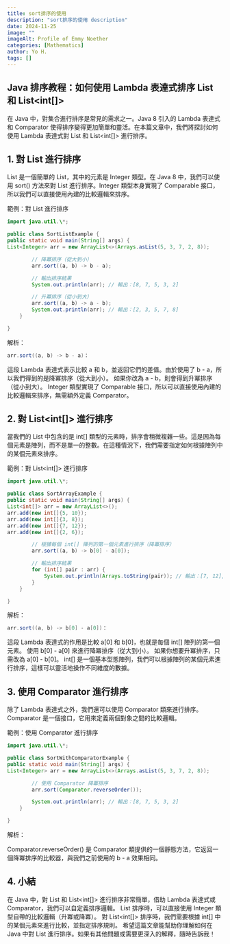 ```yaml
---
title: sort排序的使用
description: "sort排序的使用 description"
date: 2024-11-25
image: ""
imageAlt: Profile of Emmy Noether
categories: [Mathematics]
author: Yo H.
tags: []
---
```


## Java 排序教程：如何使用 Lambda 表達式排序 List<Integer> 和 List<int[]>

在 Java 中，對集合進行排序是常見的需求之一。Java 8 引入的 Lambda 表達式和 Comparator 使得排序變得更加簡單和靈活。在本篇文章中，我們將探討如何使用 Lambda 表達式對 List<Integer> 和 List<int[]> 進行排序。

## 1. 對 List<Integer> 進行排序

List<Integer> 是一個簡單的 List，其中的元素是 Integer 類型。在 Java 8 中，我們可以使用 sort() 方法來對 List<Integer> 進行排序。Integer 類型本身實現了 Comparable 接口，所以我們可以直接使用內建的比較邏輯來排序。

範例：對 List<Integer> 進行排序

```java
import java.util.\*;

public class SortListExample {
public static void main(String[] args) {
List<Integer> arr = new ArrayList<>(Arrays.asList(5, 3, 7, 2, 8));

        // 降冪排序（從大到小）
        arr.sort((a, b) -> b - a);

        // 輸出排序結果
        System.out.println(arr); // 輸出：[8, 7, 5, 3, 2]

        // 升冪排序（從小到大）
        arr.sort((a, b) -> a - b);
        System.out.println(arr); // 輸出：[2, 3, 5, 7, 8]
    }

}
```

解析：

```java
arr.sort((a, b) -> b - a)：
```

這段 Lambda 表達式表示比較 a 和 b，並返回它們的差值。由於使用了 b - a，所以我們得到的是降冪排序（從大到小）。
如果你改為 a - b，則會得到升冪排序（從小到大）。
Integer 類型實現了 Comparable 接口，所以可以直接使用內建的比較邏輯來排序，無需額外定義 Comparator。

## 2. 對 List<int[]> 進行排序

當我們的 List 中包含的是 int[] 類型的元素時，排序會稍微複雜一些。這是因為每個元素是陣列，而不是單一的整數。在這種情況下，我們需要指定如何根據陣列中的某個元素來排序。

範例：對 List<int[]> 進行排序

```java
import java.util.\*;

public class SortArrayExample {
public static void main(String[] args) {
List<int[]> arr = new ArrayList<>();
arr.add(new int[]{5, 10});
arr.add(new int[]{3, 8});
arr.add(new int[]{7, 12});
arr.add(new int[]{2, 6});

        // 根據每個 int[] 陣列的第一個元素進行排序（降冪排序）
        arr.sort((a, b) -> b[0] - a[0]);

        // 輸出排序結果
        for (int[] pair : arr) {
            System.out.println(Arrays.toString(pair)); // 輸出：[7, 12], [5, 10], [3, 8], [2, 6]
        }
    }

}
```

解析：

```java
arr.sort((a, b) -> b[0] - a[0])：
```

這段 Lambda 表達式的作用是比較 a[0] 和 b[0]，也就是每個 int[] 陣列的第一個元素。
使用 b[0] - a[0] 來進行降冪排序（從大到小）。
如果你想要升冪排序，只需改為 a[0] - b[0]。
int[] 是一個基本型態陣列，我們可以根據陣列的某個元素進行排序，這樣可以靈活地操作不同維度的數據。

## 3. 使用 Comparator 進行排序

除了 Lambda 表達式之外，我們還可以使用 Comparator 類來進行排序。Comparator 是一個接口，它用來定義兩個對象之間的比較邏輯。

範例：使用 Comparator 進行排序

```java
import java.util.\*;

public class SortWithComparatorExample {
public static void main(String[] args) {
List<Integer> arr = new ArrayList<>(Arrays.asList(5, 3, 7, 2, 8));

        // 使用 Comparator 降冪排序
        arr.sort(Comparator.reverseOrder());

        System.out.println(arr); // 輸出：[8, 7, 5, 3, 2]
    }

}
```

解析：

Comparator.reverseOrder() 是 Comparator 類提供的一個靜態方法，它返回一個降冪排序的比較器，與我們之前使用的 b - a 效果相同。

## 4. 小結

在 Java 中，對 List<Integer> 和 List<int[]> 進行排序非常簡單，借助 Lambda 表達式或 Comparator，我們可以自定義排序邏輯。
List<Integer> 排序時，可以直接使用 Integer 類型自帶的比較邏輯（升冪或降冪）。
對 List<int[]> 排序時，我們需要根據 int[] 中的某個元素來進行比較，並指定排序規則。
希望這篇文章能幫助你理解如何在 Java 中對 List 進行排序。如果有其他問題或需要更深入的解釋，隨時告訴我！
